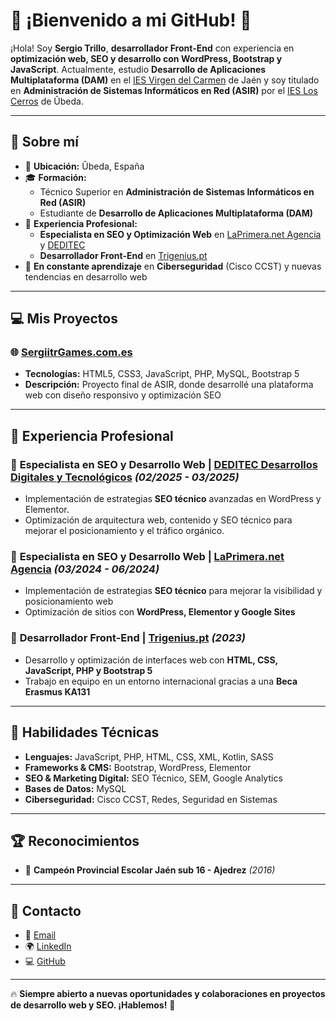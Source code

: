# 🚀 ¡Bienvenido a mi GitHub! 👋  

¡Hola! Soy **Sergio Trillo**, **desarrollador Front-End** con experiencia en **optimización web, SEO y desarrollo con WordPress, Bootstrap y JavaScript**. Actualmente, estudio **Desarrollo de Aplicaciones Multiplataforma (DAM)** en el [IES Virgen del Carmen](https://www.iesvirgendelcarmen.com/) de Jaén y soy titulado en **Administración de Sistemas Informáticos en Red (ASIR)** por el [IES Los Cerros](https://loscerros.org/) de Ûbeda.  

---

## 🎯 Sobre mí  

- 📍 **Ubicación:** Ûbeda, España  
- 🎓 **Formación:**  
  - Técnico Superior en **Administración de Sistemas Informáticos en Red (ASIR)**  
  - Estudiante de **Desarrollo de Aplicaciones Multiplataforma (DAM)**  
- 🎼 **Experiencia Profesional:**  
  - **Especialista en SEO y Optimización Web** en [LaPrimera.net Agencia](https://laprimera.net/) y [DEDITEC](https://deditec.es/)  
  - **Desarrollador Front-End** en [Trigenius.pt](https://www.trigenius.pt/)  
- 🚀 **En constante aprendizaje** en **Ciberseguridad** (Cisco CCST) y nuevas tendencias en desarrollo web  

---

## 💻 Mis Proyectos  

### 🌐 [SergiitrGames.com.es](https://sergiitrgames.com.es/)  
- **Tecnologías:** HTML5, CSS3, JavaScript, PHP, MySQL, Bootstrap 5  
- **Descripción:** Proyecto final de ASIR, donde desarrollé una plataforma web con diseño responsivo y optimización SEO  

---

## 🏢 Experiencia Profesional  

### 📍 **Especialista en SEO y Desarrollo Web | [DEDITEC Desarrollos Digitales y Tecnológicos](https://deditec.es/)** *(02/2025 - 03/2025)*  
- Implementación de estrategias **SEO técnico** avanzadas en WordPress y Elementor.
- Optimización de arquitectura web, contenido y SEO técnico para mejorar el posicionamiento y el tráfico orgánico.

### 📍 **Especialista en SEO y Desarrollo Web | [LaPrimera.net Agencia](https://laprimera.net/)** *(03/2024 - 06/2024)*  
- Implementación de estrategias **SEO técnico** para mejorar la visibilidad y posicionamiento web  
- Optimización de sitios con **WordPress, Elementor y Google Sites**  

### 📍 **Desarrollador Front-End | [Trigenius.pt](https://trigenius.pt/)** *(2023)*  
- Desarrollo y optimización de interfaces web con **HTML, CSS, JavaScript, PHP y Bootstrap 5**  
- Trabajo en equipo en un entorno internacional gracias a una **Beca Erasmus KA131**  

---

## 🔧 Habilidades Técnicas  

- **Lenguajes:** JavaScript, PHP, HTML, CSS, XML, Kotlin, SASS  
- **Frameworks & CMS:** Bootstrap, WordPress, Elementor  
- **SEO & Marketing Digital:** SEO Técnico, SEM, Google Analytics  
- **Bases de Datos:** MySQL  
- **Ciberseguridad:** Cisco CCST, Redes, Seguridad en Sistemas  

---

## 🏆 Reconocimientos  

- 🏅 **Campeón Provincial Escolar Jaén sub 16 - Ajedrez** *(2016)*  

---

## 📩 Contacto  

- 📧 [Email](mailto:sergiotrillorodriguez123@gmail.com)  
- 🌍 [LinkedIn](https://www.linkedin.com/in/sergiitr11)  
- 💻 [GitHub](https://github.com/sergiitr)  

---

🔥 **Siempre abierto a nuevas oportunidades y colaboraciones en proyectos de desarrollo web y SEO. ¡Hablemos!** 🚀
